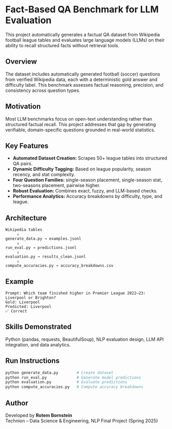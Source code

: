 # Fact-Based QA Benchmark for LLM Evaluation

This project automatically generates a factual QA dataset from Wikipedia football league tables and evaluates large language models (LLMs) on their ability to recall structured facts without retrieval tools.

## Overview
The dataset includes automatically generated football (soccer) questions from verified Wikipedia data, each with a deterministic gold answer and difficulty label. This benchmark assesses factual reasoning, precision, and consistency across question types.

## Motivation
Most LLM benchmarks focus on open-text understanding rather than structured factual recall. This project addresses that gap by generating verifiable, domain-specific questions grounded in real-world statistics.

## Key Features
- **Automated Dataset Creation:** Scrapes 50+ league tables into structured QA pairs.  
- **Dynamic Difficulty Tagging:** Based on league popularity, season recency, and stat complexity.  
- **Four Question Families:** single-season placement, single-season stat, two-seasons placement, pairwise higher.  
- **Robust Evaluation:** Combines exact, fuzzy, and LLM-based checks.  
- **Performance Analytics:** Accuracy breakdowns by difficulty, type, and league.

## Architecture
```
Wikipedia tables
     ↓
generate_data.py → examples.jsonl
     ↓
run_eval.py → predictions.jsonl
     ↓
evaluation.py → results_clean.jsonl
     ↓
compute_accuracies.py → accuracy_breakdowns.csv
```

## Example
```
Prompt: Which team finished higher in Premier League 2022–23: Liverpool or Brighton?
Gold: Liverpool
Predicted: Liverpool
✅ Correct
```

## Skills Demonstrated
Python (pandas, requests, BeautifulSoup), NLP evaluation design, LLM API integration, and data analytics.

## Run Instructions
```bash
python generate_data.py        # Create dataset
python run_eval.py             # Generate model predictions
python evaluation.py           # Evaluate predictions
python compute_accuracies.py   # Compute accuracy breakdowns
```

## Author
Developed by **Rotem Bornstein**  
Technion – Data Science & Engineering, NLP Final Project (Spring 2025)

